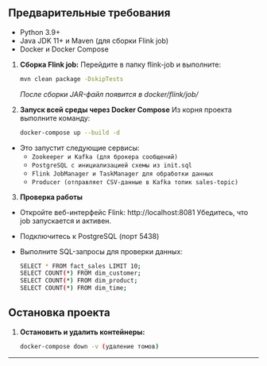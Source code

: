 ## Предварительные требования
*   Python 3.9+
*   Java JDK 11+ и Maven (для сборки Flink job)
*   Docker и Docker Compose 

1.  **Сборка Flink job:**
    Перейдите в папку flink-job и выполните:
    ```bash
    mvn clean package -DskipTests
    ```
    *После сборки JAR-файл появится в docker/flink/job/*

2. **Запуск всей среды через Docker Compose**
  Из корня проекта выполните команду:
   ```bash
   docker-compose up --build -d
   ```

*   Это запустит следующие сервисы:
    *   `Zookeeper и Kafka (для брокера сообщений)`
    *   `PostgreSQL с инициализацией схемы из init.sql`
    *   `Flink JobManager и TaskManager для обработки данных`
    *   `Producer (отправляет CSV-данные в Kafka топик sales-topic)`

3.  **Проверка работы**
* Откройте веб-интерфейс Flink: http://localhost:8081
Убедитесь, что job запускается и активен.

* Подключитесь к PostgreSQL (порт 5438)

* Выполните SQL-запросы для проверки данных:
  ```bash
  SELECT * FROM fact_sales LIMIT 10;
  SELECT COUNT(*) FROM dim_customer;
  SELECT COUNT(*) FROM dim_product;
  SELECT COUNT(*) FROM dim_time;
   ```

## Остановка проекта

1.  **Остановить и удалить контейнеры:**
    ```bash
    docker-compose down -v (удаление томов)
    ```
---
